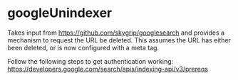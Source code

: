 # googleUnindexer
 
Takes input from https://github.com/skygrip/googlesearch and provides a mechanism to request the URL be deleted. This assumes the URL has either been deleted, or is now configured with a <meta name="robots" content="noindex" /> meta tag.

Follow the following steps to get authentication working:
https://developers.google.com/search/apis/indexing-api/v3/prereqs